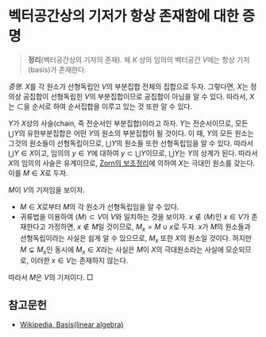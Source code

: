 <!---
title: 벡터공간상의 기저가 항상 존재함에 대한 증명
language: Korean
category: Mathematics
--->

# 벡터공간상의 기저가 항상 존재함에 대한 증명

> **정리**(벡터공간상의 기저의 존재). 체 $K$ 상의 임의의 벡터공간 $V$에는
> 항상 기저(basis)가 존재한다.

*증명*. $X$를 각 원소가 선형독립인 $V$의 부분집합 전체의 집합으로 두자.
그렇다면, $X$는 정의상 공집합이 선형독립힌 $V$의 부분집합이므로 공집합이 아님을 알 수 있다.
따라서, $X$는 $\subset$을 순서로 하여 순서집합을 이루고 있는 것 또한 알 수 있다.

$Y$가 $X$상의 사슬(chain, 즉 전순서인 부분집합)이라고 하자.
$Y$는 전순서이므로, 모든 $\bigcup Y$의 유한부분집합은 어떤 $Y$의 원소의 부분집합이 될 것이다.
이 때, $Y$의 모든 원소는 그것의 원소들이 선형독립이므로, $\bigcup Y$의 원소들 또한
선형독립임을 알 수 있다. 따라서 $\bigcup Y \in X$이고, 임의의 $y\in Y$에 대하여
$y\subset \bigcup Y$이므로, $\bigcup Y$는 $Y$의 상계가 된다.
따라서 $X$의 임의의 사슬은 유계이므로, [Zorn의 보조정리](./zorns-lemma.html)에 의하여
$X$는 극대인 원소를 갖는다. 이를 $M\in X$로 두자.

$M$이 $V$의 기저임을 보이자.

- $M\in X$로부터 $M$의 각 원소가 선형독립임을 알 수 있다.
- 귀류법을 이용하여 $\langle M\rangle\subset V$이 $V$와 일치하는 것을 보이자.
$x\not\in\langle M\rangle$인 $x\in V$가 존재한다고 가정하면,
$x\not\in M$일 것이므로, $M_x = M \cup {x}$로 두자.
$x$가 $M$의 원소들과 선형독립이라는 사실은 쉽게 알 수 있으므로,
$M_x$ 또한 $X$의 원소일 것이다. 하지만 $M\subsetneq M_x$인 동시에
$M_x\in X$라는 사실은 $M$이 $X$의 극대원소라는 사실에 모순되므로,
이러한 $x\in V$는 존재하지 않는다.

따라서 $M$은 $V$의 기저이다. □

## 참고문헌

- [Wikipedia, Basis(linear algebra)](https://en.wikipedia.org/wiki/Basis_(linear_algebra)#Proof_that_every_vector_space_has_a_basis)

